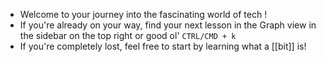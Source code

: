 - Welcome to your journey into the fascinating world of tech !
- If you're already on your way, find your next lesson in the Graph view in the sidebar on the top right or good ol' `CTRL/CMD + k`
- If you're completely lost, feel free to start by learning what a [[bit]] is!
